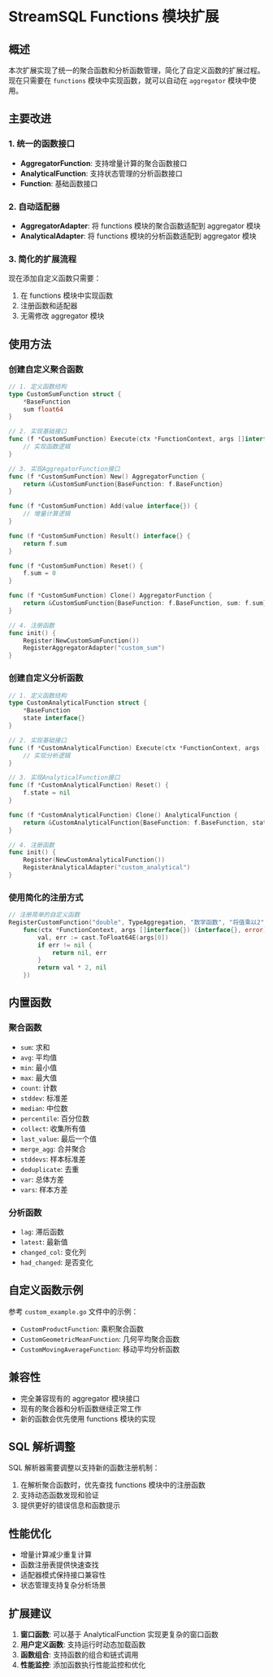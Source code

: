 # StreamSQL Functions 模块扩展

## 概述

本次扩展实现了统一的聚合函数和分析函数管理，简化了自定义函数的扩展过程。现在只需要在 `functions` 模块中实现函数，就可以自动在 `aggregator` 模块中使用。

## 主要改进

### 1. 统一的函数接口

- **AggregatorFunction**: 支持增量计算的聚合函数接口
- **AnalyticalFunction**: 支持状态管理的分析函数接口
- **Function**: 基础函数接口

### 2. 自动适配器

- **AggregatorAdapter**: 将 functions 模块的聚合函数适配到 aggregator 模块
- **AnalyticalAdapter**: 将 functions 模块的分析函数适配到 aggregator 模块

### 3. 简化的扩展流程

现在添加自定义函数只需要：
1. 在 functions 模块中实现函数
2. 注册函数和适配器
3. 无需修改 aggregator 模块

## 使用方法

### 创建自定义聚合函数

```go
// 1. 定义函数结构
type CustomSumFunction struct {
    *BaseFunction
    sum float64
}

// 2. 实现基础接口
func (f *CustomSumFunction) Execute(ctx *FunctionContext, args []interface{}) (interface{}, error) {
    // 实现函数逻辑
}

// 3. 实现AggregatorFunction接口
func (f *CustomSumFunction) New() AggregatorFunction {
    return &CustomSumFunction{BaseFunction: f.BaseFunction}
}

func (f *CustomSumFunction) Add(value interface{}) {
    // 增量计算逻辑
}

func (f *CustomSumFunction) Result() interface{} {
    return f.sum
}

func (f *CustomSumFunction) Reset() {
    f.sum = 0
}

func (f *CustomSumFunction) Clone() AggregatorFunction {
    return &CustomSumFunction{BaseFunction: f.BaseFunction, sum: f.sum}
}

// 4. 注册函数
func init() {
    Register(NewCustomSumFunction())
    RegisterAggregatorAdapter("custom_sum")
}
```

### 创建自定义分析函数

```go
// 1. 定义函数结构
type CustomAnalyticalFunction struct {
    *BaseFunction
    state interface{}
}

// 2. 实现基础接口
func (f *CustomAnalyticalFunction) Execute(ctx *FunctionContext, args []interface{}) (interface{}, error) {
    // 实现分析逻辑
}

// 3. 实现AnalyticalFunction接口
func (f *CustomAnalyticalFunction) Reset() {
    f.state = nil
}

func (f *CustomAnalyticalFunction) Clone() AnalyticalFunction {
    return &CustomAnalyticalFunction{BaseFunction: f.BaseFunction, state: f.state}
}

// 4. 注册函数
func init() {
    Register(NewCustomAnalyticalFunction())
    RegisterAnalyticalAdapter("custom_analytical")
}
```

### 使用简化的注册方式

```go
// 注册简单的自定义函数
RegisterCustomFunction("double", TypeAggregation, "数学函数", "将值乘以2", 1, 1,
    func(ctx *FunctionContext, args []interface{}) (interface{}, error) {
        val, err := cast.ToFloat64E(args[0])
        if err != nil {
            return nil, err
        }
        return val * 2, nil
    })
```

## 内置函数

### 聚合函数
- `sum`: 求和
- `avg`: 平均值
- `min`: 最小值
- `max`: 最大值
- `count`: 计数
- `stddev`: 标准差
- `median`: 中位数
- `percentile`: 百分位数
- `collect`: 收集所有值
- `last_value`: 最后一个值
- `merge_agg`: 合并聚合
- `stddevs`: 样本标准差
- `deduplicate`: 去重
- `var`: 总体方差
- `vars`: 样本方差

### 分析函数
- `lag`: 滞后函数
- `latest`: 最新值
- `changed_col`: 变化列
- `had_changed`: 是否变化

## 自定义函数示例

参考 `custom_example.go` 文件中的示例：
- `CustomProductFunction`: 乘积聚合函数
- `CustomGeometricMeanFunction`: 几何平均聚合函数
- `CustomMovingAverageFunction`: 移动平均分析函数

## 兼容性

- 完全兼容现有的 aggregator 模块接口
- 现有的聚合器和分析函数继续正常工作
- 新的函数会优先使用 functions 模块的实现

## SQL 解析调整

SQL 解析器需要调整以支持新的函数注册机制：

1. 在解析聚合函数时，优先查找 functions 模块中的注册函数
2. 支持动态函数发现和验证
3. 提供更好的错误信息和函数提示

## 性能优化

- 增量计算减少重复计算
- 函数注册表提供快速查找
- 适配器模式保持接口兼容性
- 状态管理支持复杂分析场景

## 扩展建议

1. **窗口函数**: 可以基于 AnalyticalFunction 实现更复杂的窗口函数
2. **用户定义函数**: 支持运行时动态加载函数
3. **函数组合**: 支持函数的组合和链式调用
4. **性能监控**: 添加函数执行性能监控和优化 